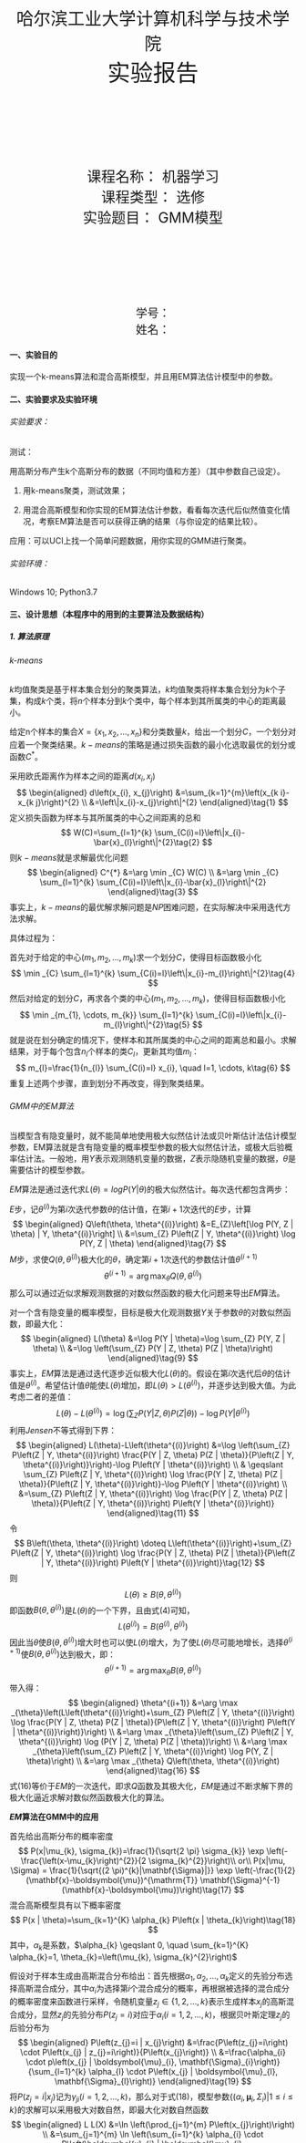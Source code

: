 <br></br><br></br><br></br><br></br><br></br><center style="font-size:30px">哈尔滨工业大学计算机科学与技术学院 </center><center style="font-size:40px">实验报告 </center><br></br><br></br><br></br><br></br><center style="font-size:25px">课程名称： 机器学习</center><center style="font-size:25px">课程类型： 选修</center><center style="font-size:25px">实验题目： GMM模型</center><br></br><br></br><br></br><br></br><center style="font-size:20px">学号：</center><center style="font-size:20px">姓名：</center><div STYLE="page-break-after: always;"></div>

#### 一、实验目的
实现一个k-means算法和混合高斯模型，并且用EM算法估计模型中的参数。
#### 二、实验要求及实验环境

###### 实验要求：

测试：

​	用高斯分布产生k个高斯分布的数据（不同均值和方差）（其中参数自己设定）。

 1. 用k-means聚类，测试效果；

 2. 用混合高斯模型和你实现的EM算法估计参数，看看每次迭代后似然值变化情况，考察EM算法是否可以获得正确的结果（与你设定的结果比较）。

应用：可以UCI上找一个简单问题数据，用你实现的GMM进行聚类。  

###### 实验环境：

Windows 10; Python3.7

#### 三、设计思想（本程序中的用到的主要算法及数据结构）

##### 1. 算法原理

###### k-means

$k$均值聚类是基于样本集合划分的聚类算法，$k$均值聚类将样本集合划分为$k$个子集，构成$k$个类，将$n$个样本分到$k$个类中，每个样本到其所属类的中心的距离最小。

给定n个样本的集合$X=\{x_{1},x_{2},\dotsc,x_{n}\}$和分类数量$k$，给出一个划分$C$，一个划分对应着一个聚类结果。$k-means$的策略是通过损失函数的最小化选取最优的划分或函数$C^{*}$。

采用欧氏距离作为样本之间的距离$d(x_{i},x_{j})$
$$
\begin{aligned} d\left(x_{i}, x_{j}\right) &=\sum_{k=1}^{m}\left(x_{k i}-x_{k j}\right)^{2} \\ &=\left\|x_{i}-x_{j}\right\|^{2} \end{aligned}\tag{1}
$$
定义损失函数为样本与其所属类的中心之间距离的总和
$$
W(C)=\sum_{l=1}^{k} \sum_{C(i)=l}\left\|x_{i}-\bar{x}_{l}\right\|^{2}\tag{2}
$$
则$k-means$就是求解最优化问题
$$
\begin{aligned} C^{*} &=\arg \min _{C} W(C) \\ &=\arg \min _{C} \sum_{l=1}^{k} \sum_{C(i)=l}\left\|x_{i}-\bar{x}_{l}\right\|^{2} \end{aligned}\tag{3}
$$
事实上，$k-means$的最优解求解问题是$NP$困难问题，在实际解决中采用迭代方法求解。

具体过程为：

首先对于给定的中心$(m_{1},m_{2}, \dotsc ,m_{k})$求一个划分$C$，使得目标函数极小化
$$
\min _{C} \sum_{l=1}^{k} \sum_{C(i)=l}\left\|x_{i}-m_{l}\right\|^{2}\tag{4}
$$
然后对给定的划分$C$，再求各个类的中心$(m_{1},m_{2}, \dotsc ,m_{k})$，使得目标函数极小化
$$
\min _{m_{1}, \cdots, m_{k}} \sum_{l=1}^{k} \sum_{C(i)=l}\left\|x_{i}-m_{l}\right\|^{2}\tag{5}
$$
就是说在划分确定的情况下，使样本和其所属类的中心之间的距离总和最小。求解结果，对于每个包含$n_{l}$个样本的类$C_{l}$，更新其均值$m_{l}$：
$$
m_{l}=\frac{1}{n_{l}} \sum_{C(i)=l} x_{i}, \quad l=1, \cdots, k\tag{6}
$$
重复上述两个步骤，直到划分不再改变，得到聚类结果。

###### GMM中的EM算法

当模型含有隐变量时，就不能简单地使用极大似然估计法或贝叶斯估计法估计模型参数，EM算法就是含有隐变量的概率模型参数的极大似然估计法，或极大后验概率估计法。一般地，用$Y$表示观测随机变量的数据，$Z$表示隐随机变量的数据，$\theta$是需要估计的模型参数。

$EM$算法是通过迭代求$L(\theta)=logP(Y|\theta)$的极大似然估计。每次迭代都包含两步：

$E$步，记$\theta^{(i)}$为第$i$次迭代参数$\theta$的估计值，在第$i+1$次迭代的$E$步，计算
$$
\begin{aligned} Q\left(\theta, \theta^{(i)}\right) &=E_{Z}\left[\log P(Y, Z | \theta) | Y, \theta^{(i)}\right] \\ &=\sum_{Z} P\left(Z | Y, \theta^{(i)}\right) \log P(Y, Z | \theta) \end{aligned}\tag{7}
$$
$M$步，求使$Q\left(\theta, \theta^{(i)}\right)$极大化的$\theta$，确定第$i+1$次迭代的参数估计值$\theta^{(i+1)}$
$$
\theta^{(i+1)}=\arg \max _{\theta} Q\left(\theta, \theta^{(i)}\right)\tag{8}
$$
那么可以通过近似求解观测数据的对数似然函数的极大化问题来导出$EM$算法。

对一个含有隐变量的概率模型，目标是极大化观测数据$Y$关于参数$\theta$的对数似然函数，即最大化：
$$
\begin{aligned} L(\theta) &=\log P(Y | \theta)=\log \sum_{Z} P(Y, Z | \theta) \\ &=\log \left(\sum_{Z} P(Y | Z, \theta) P(Z | \theta)\right) \end{aligned}\tag{9}
$$
事实上，$EM$算法是通过迭代逐步近似极大化$L(\theta)$的。假设在第$i$次迭代后$\theta$的估计值是$\theta^{(i)}$。希望估计值$\theta$能使$L(\theta)$增加，即$L(\theta)>L\left(\theta^{(i)}\right)$，并逐步达到极大值。为此考虑二者的差值：
$$
L(\theta)-L\left(\theta^{(i)}\right)=\log \left(\sum_{Z} P(Y | Z, \theta) P(Z | \theta)\right)-\log P\left(Y | \theta^{(i)}\right)\tag{10}
$$
利用$Jensen$不等式得到下界：
$$
\begin{aligned} L(\theta)-L\left(\theta^{(i)}\right) &=\log \left(\sum_{Z} P\left(Z | Y, \theta^{(i)}\right) \frac{P(Y | Z, \theta) P(Z | \theta)}{P\left(Z | Y, \theta^{(i)}\right)}\right)-\log P\left(Y | \theta^{(i)}\right) \\ & \geqslant \sum_{Z} P\left(Z | Y, \theta^{(i)}\right) \log \frac{P(Y | Z, \theta) P(Z | \theta)}{P\left(Z | Y, \theta^{(i)}\right)}-\log P\left(Y | \theta^{(i)}\right) \\ &=\sum_{Z} P\left(Z | Y, \theta^{(i)}\right) \log \frac{P(Y | Z, \theta) P(Z | \theta)}{P\left(Z | Y, \theta^{(i)}\right) P\left(Y | \theta^{(i)}\right)} \end{aligned}\tag{11}
$$
令
$$
B\left(\theta, \theta^{(i)}\right) \doteq L\left(\theta^{(i)}\right)+\sum_{Z} P\left(Z | Y, \theta^{(i)}\right) \log \frac{P(Y | Z, \theta) P(Z | \theta)}{P\left(Z | Y, \theta^{(i)}\right) P\left(Y | \theta^{(i)}\right)}\tag{12}
$$
则
$$
L(\theta) \geqslant B\left(\theta, \theta^{(i)}\right)\tag{13}
$$
即函数$B\left(\theta, \theta^{(i)}\right)$是$L(\theta)$的一个下界，且由式$(4)$可知，
$$
L\left(\theta^{(i)}\right)=B\left(\theta^{(i)}, \theta^{(i)}\right)\tag{14}
$$
因此当$\theta$使$B\left(\theta, \theta^{(i)}\right)$增大时也可以使$L(\theta)$增大，为了使$L(\theta)$尽可能地增长，选择$\theta^{(i+1)}$使$B\left(\theta, \theta^{(i)}\right)$达到极大，即：
$$
\theta^{(i+1)}=\arg \max _{\theta} B\left(\theta, \theta^{(i)}\right)\tag{15}
$$
带入得：
$$
\begin{aligned} \theta^{(i+1)} &=\arg \max _{\theta}\left(L\left(\theta^{(i)}\right)+\sum_{Z} P\left(Z | Y, \theta^{(i)}\right) \log \frac{P(Y | Z, \theta) P(Z | \theta)}{P\left(Z | Y, \theta^{(i)}\right) P\left(Y | \theta^{(i)}\right)}\right) \\ &=\arg \max _{\theta}\left(\sum_{Z} P\left(Z | Y, \theta^{(i)}\right) \log (P(Y | Z, \theta) P(Z | \theta))\right) \\ &=\arg \max _{\theta}\left(\sum_{Z} P\left(Z | Y, \theta^{(i)}\right) \log P(Y, Z | \theta)\right) \\ &=\arg \max _{\theta} Q\left(\theta, \theta^{(i)}\right) \end{aligned}\tag{16}
$$
式$(16)$等价于$EM$的一次迭代，即求$Q$函数及其极大化，$EM$是通过不断求解下界的极大化逼近求解对数似然函数极大化的算法。

**$EM$算法在GMM中的应用**

首先给出高斯分布的概率密度
$$
P(x|\mu_{k}, \sigma_{k})=\frac{1}{\sqrt{2 \pi} \sigma_{k}} \exp \left(-\frac{\left(x-\mu_{k}\right)^{2}}{2 \sigma_{k}^{2}}\right)\\
or\\
P(x|\mu, \Sigma) = \frac{1}{\sqrt{(2 \pi)^{k}|\mathbf{\Sigma}|}} \exp \left(-\frac{1}{2}(\mathbf{x}-\boldsymbol{\mu})^{\mathrm{T}} \mathbf{\Sigma}^{-1}(\mathbf{x}-\boldsymbol{\mu})\right)\tag{17}
$$
混合高斯模型具有以下概率密度
$$
P(x | \theta)=\sum_{k=1}^{K} \alpha_{k} P\left(x | \theta_{k}\right)\tag{18}
$$
其中，$\alpha_{k}$是系数，$\alpha_{k} \geqslant 0, \quad \sum_{k=1}^{K} \alpha_{k}=1, \theta_{k}=\left(\mu_{k}, \sigma_{k}^{2}\right)$

假设对于样本生成由高斯混合分布给出：首先根据$\alpha_{1},\alpha_{2},\dotsc ,\alpha_{k}$定义的先验分布选择高斯混合成分，其中$\alpha_{i}$为选择第$i$个混合成分的概率，再根据被选择的混合成分的概率密度来函数进行采样，令随机变量$z_{j}\in \{1, 2, \dotsc , k\}$表示生成样本$x_{j}$的高斯混合成分，显然$z_{j}$的先验分布$P(z_{j}=i)$对应于$\alpha_{i} (i=1, 2, \dotsc , k)$，根据贝叶斯定理$z_{j}$的后验分布为
$$
\begin{aligned} P\left(z_{j}=i | x_{j}\right) &=\frac{P\left(z_{j}=i\right) \cdot P\left(x_{j} | z_{j}=i\right)}{P\left(x_{j}\right)} \\ &=\frac{\alpha_{i} \cdot p\left(x_{j} | \boldsymbol{\mu}_{i}, \mathbf{\Sigma}_{i}\right)}{\sum_{l=1}^{k} \alpha_{l} \cdot P\left(x_{j} | \boldsymbol{\mu}_{l}, \mathbf{\Sigma}_{l}\right)} \end{aligned}\tag{19}
$$
将$P\left(z_{j}=i | x_{j}\right)$记为$\gamma_{ji}(i=1, 2, \dotsc , k)$，那么对于式$(18)$，模型参数$\left\{\left(\alpha_{i}, \boldsymbol{\mu}_{i}, \Sigma_{i}\right) | 1 \leqslant i \leqslant k\right\}$的求解可以采用极大对数自然，即最大化对数自然函数
$$
\begin{aligned} L L(X) &=\ln \left(\prod_{j=1}^{m} P\left(x_{j}\right)\right) \\ &=\sum_{j=1}^{m} \ln \left(\sum_{i=1}^{k} \alpha_{i} \cdot P\left(\boldsymbol{x}_{j} | \boldsymbol{\mu}_{i}, \mathbf{\Sigma}_{i}\right)\right) \end{aligned}\tag{20}
$$
若能使式$(18)$最大，则由$\frac{\partial L L(D)}{\partial \mu_{i}}=0$可得
$$
\begin{aligned} \frac{\partial L L(X)}{\partial \boldsymbol{\mu}_{i}} &=\frac{\partial}{\partial \boldsymbol{\mu}_{i}}\left[\sum_{j=1}^{m} \ln \left(\sum_{i=1}^{k} \alpha_{i} \cdot P\left(\boldsymbol{x}_{j} | \boldsymbol{\mu}_{i}, \boldsymbol{\Sigma}_{i}\right)\right)\right] \\ &=\sum_{j=1}^{m} \frac{\partial}{\partial \boldsymbol{\mu}_{i}}\left[\ln \left(\sum_{i=1}^{k} \alpha_{i} \cdot P\left(\boldsymbol{x}_{j} | \boldsymbol{\mu}_{i}, \boldsymbol{\Sigma}_{i}\right)\right)\right] \\ &=\sum_{j=1}^{m} \frac{\alpha_{i} \cdot \frac{\partial}{\partial \boldsymbol{\mu}_{i}}\left(P\left(\boldsymbol{x}_{j} | \boldsymbol{\mu}_{i}, \boldsymbol{\Sigma}_{i}\right)\right)}{\sum_{l=1}^{k} \alpha_{l} \cdot P\left(\boldsymbol{x}_{j} | \boldsymbol{\mu}_{l}, \boldsymbol{\Sigma}_{l}\right)}\\ &=\sum_{j=1}^{m} \frac{\alpha_{i} \cdot \frac{1}{(2 \pi)^{\frac{n}{2}}\left|\mathbf{\Sigma}_{i}\right|^{\frac{1}{2}}} \exp \left(-\frac{1}{2}\left(\boldsymbol{x}_{j}-\boldsymbol{\mu}_{i}\right)^{T} \mathbf{\Sigma}_{i}^{-1}\left(\boldsymbol{x}_{j}-\boldsymbol{\mu}_{i}\right)\right)}{\sum_{l=1}^{k} \alpha_{l} \cdot p\left(\boldsymbol{x}_{j} | \boldsymbol{\mu}_{l}, \mathbf{\Sigma}_{l}\right)} \frac{\partial}{\partial \boldsymbol{\mu}_{i}}\left(-\frac{1}{2}\left(\boldsymbol{x}_{j}-\boldsymbol{\mu}_{i}\right)^{T} \mathbf{\Sigma}_{i}^{-1}\left(\boldsymbol{x}_{j}-\boldsymbol{\mu}_{i}\right)\right)\\&=\sum_{j=1}^{m} \frac{\alpha_{i} \cdot P\left(\boldsymbol{x}_{j} | \boldsymbol{\mu}_{i}, \mathbf{\Sigma}_{i}\right)}{\sum_{l=1}^{k} \alpha_{l} \cdot P\left(\boldsymbol{x}_{j} | \boldsymbol{\mu}_{l}, \mathbf{\Sigma}_{l}\right)} \cdot\left(-\frac{1}{2}\right) \cdot \frac{\partial}{\partial \boldsymbol{\mu}_{i}}\left(\boldsymbol{x}_{j}^{T} \mathbf{\Sigma}_{i}^{-1} \boldsymbol{x}_{j}-\boldsymbol{x}_{j}^{T} \boldsymbol{\Sigma}_{i}^{-1} \boldsymbol{\mu}_{i}-\boldsymbol{\mu}_{i}^{T} \boldsymbol{\Sigma}_{i}^{-1} \boldsymbol{x}_{j}+\boldsymbol{\mu}_{i}^{T} \boldsymbol{\Sigma}_{i}^{-1} \boldsymbol{\mu}_{i}\right)\\&=\sum_{j=1}^{m} \frac{\alpha_{i} \cdot P\left(\boldsymbol{x}_{j} | \boldsymbol{\mu}_{i}, \mathbf{\Sigma}_{i}\right)}{\sum_{l=1}^{k} \alpha_{l} \cdot P\left(\boldsymbol{x}_{j} | \boldsymbol{\mu}_{l}, \mathbf{\Sigma}_{l}\right)} \cdot\left(-\frac{1}{2}\right) \cdot \frac{\partial}{\partial \boldsymbol{\mu}_{i}}\left(-\boldsymbol{x}_{j}^{T} \mathbf{\Sigma}_{i}^{-1} \boldsymbol{\mu}_{i}-\boldsymbol{\mu}_{i}^{T} \mathbf{\Sigma}_{i}^{-1} \boldsymbol{x}_{j}+\boldsymbol{\mu}_{i}^{T} \mathbf{\Sigma}_{i}^{-1} \boldsymbol{\mu}_{i}\right)\\&=\sum_{j=1}^{m} \frac{\alpha_{i} \cdot P\left(\boldsymbol{x}_{j} | \boldsymbol{\mu}_{i}, \mathbf{\Sigma}_{i}\right)}{\sum_{l=1}^{k} \alpha_{l} \cdot P\left(\boldsymbol{x}_{j} | \boldsymbol{\mu}_{l}, \mathbf{\Sigma}_{l}\right)} \cdot\left(-\frac{1}{2}\right) \cdot \frac{\partial}{\partial \boldsymbol{\mu}_{i}}\left(-2 \boldsymbol{\mu}_{i}^{T} \boldsymbol{\Sigma}_{i}^{-1} \boldsymbol{x}_{j}+\boldsymbol{\mu}_{i}^{T} \boldsymbol{\Sigma}_{i}^{-1} \boldsymbol{\mu}_{i}\right)\\&=\sum_{j=1}^{m} \frac{\alpha_{i} \cdot P\left(\boldsymbol{x}_{j} | \boldsymbol{\mu}_{i}, \mathbf{\Sigma}_{i}\right)}{\sum_{l=1}^{k} \alpha_{l} \cdot P\left(\boldsymbol{x}_{j} | \boldsymbol{\mu}_{l}, \mathbf{\Sigma}_{l}\right)} \cdot\left(-\frac{1}{2}\right) \cdot\left(-2 \boldsymbol{\Sigma}_{i}^{-1} \boldsymbol{x}_{j}+2 \boldsymbol{\Sigma}_{i}^{-1} \boldsymbol{\mu}_{i}\right)\\&=\sum_{j=1}^{m} \frac{\alpha_{i} \cdot P\left(\boldsymbol{x}_{j} | \boldsymbol{\mu}_{i}, \mathbf{\Sigma}_{i}\right)}{\sum_{l=1}^{k} \alpha_{l} \cdot P\left(\boldsymbol{x}_{j} | \boldsymbol{\mu}_{l}, \mathbf{\Sigma}_{l}\right)} \mathbf{\Sigma}_{i}^{-1}\left(\boldsymbol{x}_{j}-\boldsymbol{\mu}_{i}\right)\end{aligned}\tag{21}
$$
令上式等于$0$，左右两边同时乘于$\boldsymbol{\Sigma}_{i}$有：
$$
\sum_{j=1}^{m} \frac{\alpha_{i} \cdot P\left(\boldsymbol{x}_{j} | \boldsymbol{\mu}_{i}, \mathbf{\Sigma}_{i}\right)}{\sum_{l=1}^{k} \alpha_{l} \cdot P\left(\boldsymbol{x}_{j} | \boldsymbol{\mu}_{l}, \mathbf{\Sigma}_{l}\right)}\left(\boldsymbol{x}_{j}-\boldsymbol{\mu}_{i}\right)=0\tag{22}
$$
由式$(19)$以及$\gamma_{j i}=P\left(z_{j}=i | \boldsymbol{x}_{j}\right)$有
$$
\boldsymbol{\mu}_{i}=\frac{\sum_{j=1}^{m} \gamma_{j i} \boldsymbol{x}_{j}}{\sum_{j=1}^{m} \gamma_{j i}}
$$
由$\frac{\partial L L(X)}{\partial \boldsymbol{\Sigma}_{i}}=0$有
$$
\begin{aligned} \frac{\partial L L(X)}{\partial \boldsymbol{\Sigma}_{i}} &=\frac{\partial}{\partial \boldsymbol{\Sigma}_{i}}\left[\sum_{j=1}^{m} \ln \left(\sum_{i=1}^{k} \alpha_{i} \cdot P\left(\boldsymbol{x}_{j} | \boldsymbol{\mu}_{i}, \boldsymbol{\Sigma}_{i}\right)\right)\right] \\ &=\sum_{j=1}^{m} \frac{\partial}{\partial \boldsymbol{\Sigma}_{i}}\left[\ln \left(\sum_{i=1}^{k} \alpha_{i} \cdot P\left(\boldsymbol{x}_{j} | \boldsymbol{\mu}_{i}, \boldsymbol{\Sigma}_{i}\right)\right)\right] \\ &=\sum_{j=1}^{m} \frac{\alpha_{i} \cdot \frac{\partial}{\partial \boldsymbol{\Sigma}_{i}}\left(P\left(\boldsymbol{x}_{j} | \boldsymbol{\mu}_{i}, \boldsymbol{\Sigma}_{i}\right)\right)}{\sum_{l=1}^{k} \alpha_{l} \cdot P\left(\boldsymbol{x}_{j} | \boldsymbol{\mu}_{l}, \mathbf{\Sigma}_{l}\right)} \end{aligned}\tag{23}
$$
其中
$$
\begin{aligned} \frac{\partial}{\partial \boldsymbol{\Sigma}_{i}}\left(P\left(\boldsymbol{x}_{j} | \boldsymbol{\mu}_{i}, \boldsymbol{\Sigma}_{i}\right)\right) &=\frac{\partial}{\partial \boldsymbol{\Sigma}_{i}}\left[\frac{1}{(2 \pi)^{\frac{n}{2}}\left|\boldsymbol{\Sigma}_{i}\right|^{\frac{1}{2}}} \exp \left(-\frac{1}{2}\left(\boldsymbol{x}_{j}-\boldsymbol{\mu}_{i}\right)^{T} \boldsymbol{\Sigma}_{i}^{-1}\left(\boldsymbol{x}_{j}-\boldsymbol{\mu}_{i}\right)\right)\right] \\ &=\frac{\partial}{\partial \boldsymbol{\Sigma}_{i}}\left\{\exp \left[\ln \left(\frac{1}{(2 \pi)^{\frac{n}{2}}\left|\boldsymbol{\Sigma}_{i}\right|^{\frac{1}{2}}} \exp \left(-\frac{1}{2}\left(\boldsymbol{x}_{j}-\boldsymbol{\mu}_{i}\right)^{T} \boldsymbol{\Sigma}_{i}^{-1}\left(\boldsymbol{x}_{j}-\boldsymbol{\mu}_{i}\right)\right)\right)\right]\right\}\\&=P\left(\boldsymbol{x}_{j} | \boldsymbol{\mu}_{i}, \boldsymbol{\Sigma}_{i}\right) \cdot\left[-\frac{1}{2} \frac{\partial\left(\ln \left|\mathbf{\Sigma}_{i}\right|\right)}{\partial \boldsymbol{\Sigma}_{i}}-\frac{1}{2} \frac{\partial\left[\left(\boldsymbol{x}_{j}-\boldsymbol{\mu}_{i}\right)^{T} \boldsymbol{\Sigma}_{i}^{-1}\left(\boldsymbol{x}_{j}-\boldsymbol{\mu}_{i}\right)\right]}{\partial \boldsymbol{\Sigma}_{i}}\right]\\&=P\left(\boldsymbol{x}_{j} | \boldsymbol{\mu}_{i}, \boldsymbol{\Sigma}_{i}\right) \cdot\left[-\frac{1}{2} \boldsymbol{\Sigma}_{i}^{-1}+\frac{1}{2} \boldsymbol{\Sigma}_{i}^{-1}\left(\boldsymbol{x}_{j}-\boldsymbol{\mu}_{i}\right)\left(\boldsymbol{x}_{j}-\boldsymbol{\mu}_{i}\right)^{T} \boldsymbol{\Sigma}_{i}^{-1}\right] \end{aligned}\tag{24}
$$
带回$\frac{\partial L L(X)}{\partial \boldsymbol{\Sigma}_{i}}$有
$$
\frac{\partial L L(X)}{\partial \boldsymbol{\Sigma}_{i}}=\sum_{j=1}^{m} \frac{\alpha_{i} \cdot P\left(\boldsymbol{x}_{j} | \boldsymbol{\mu}_{i}, \mathbf{\Sigma}_{i}\right)}{\sum_{l=1}^{k} \alpha_{l} \cdot P\left(\boldsymbol{x}_{j} | \boldsymbol{\mu}_{l}, \mathbf{\Sigma}_{l}\right)} \cdot\left[-\frac{1}{2} \mathbf{\Sigma}_{i}^{-1}+\frac{1}{2} \mathbf{\Sigma}_{i}^{-1}\left(\boldsymbol{x}_{j}-\boldsymbol{\mu}_{i}\right)\left(\boldsymbol{x}_{j}-\boldsymbol{\mu}_{i}\right)^{T} \boldsymbol{\Sigma}_{i}^{-1}\right]\tag{25}
$$
将$\frac{\alpha_{i} \cdot P\left(\boldsymbol{x}_{j} | \boldsymbol{\mu}_{i}, \mathbf{\Sigma}_{i}\right)}{\sum_{l=1}^{k} \alpha_{l} \cdot P\left(\boldsymbol{x}_{j} | \boldsymbol{\mu}_{l}, \mathbf{\Sigma}_{l}\right)}=\gamma_{j i}$带入等于0可得
$$
\sigma_{k}^{2}=\frac{\sum_{j=1}^{m} \gamma_{j i}\left(\boldsymbol{x}_{j}-\boldsymbol{\mu}_{i}\right)\left(\boldsymbol{x}_{j}-\boldsymbol{\mu}_{i}\right)^{T}}{\sum_{j=1}^{m} \gamma_{j i}}
$$
对于$\alpha_{i}$，考虑$LL(X)$的拉格朗日形式
$$
L L(X)+\lambda\left(\sum_{i=1}^{k} \alpha_{i}-1\right)\tag{26}
$$
对于式$(26)$对$\alpha_{i}$导数为0，有
$$
\sum_{j=1}^{m} \frac{P\left(\boldsymbol{x}_{j} | \boldsymbol{\mu}_{i}, \mathbf{\Sigma}_{i}\right)}{\sum_{l=1}^{k} \alpha_{l} \cdot P\left(\boldsymbol{x}_{j} | \boldsymbol{\mu}_{l}, \mathbf{\Sigma}_{l}\right)}+\lambda=0\tag{27}
$$
两边同时乘于$\alpha_{i}$有
$$
\begin{array}{l}{\sum_{j=1}^{m} \frac{\alpha_{i} \cdot P\left(\boldsymbol{x}_{j} | \boldsymbol{\mu}_{i}, \mathbf{\Sigma}_{i}\right)}{\sum_{l=1}^{k} \alpha_{l} \cdot P\left(\boldsymbol{x}_{j} | \boldsymbol{\mu}_{l}, \mathbf{\Sigma}_{l}\right)}+\lambda \alpha_{i}=0} \\ {\sum_{j=1}^{m} \frac{\alpha_{i} \cdot P\left(\boldsymbol{x}_{j} | \boldsymbol{\mu}_{i}, \mathbf{\Sigma}_{i}\right)}{\sum_{l=1}^{k} \alpha_{l} \cdot P\left(\boldsymbol{x}_{j} | \boldsymbol{\mu}_{l}, \mathbf{\Sigma}_{l}\right)}=-\lambda \alpha_{i}}\end{array}
$$
两边对所有的$\alpha$求和可得
$$
\begin{aligned} \sum_{i=1}^{k} \sum_{j=1}^{m} \frac{\alpha_{i} \cdot P\left(\boldsymbol{x}_{j} | \boldsymbol{\mu}_{i}, \boldsymbol{\Sigma}_{i}\right)}{\sum_{l=1}^{k} \alpha_{l} \cdot P\left(\boldsymbol{x}_{j} | \boldsymbol{\mu}_{l}, \mathbf{\Sigma}_{l}\right)} &=-\lambda \sum_{i=1}^{k} \alpha_{i} \\ \sum_{j=1}^{m} \sum_{i=1}^{k} \frac{\alpha_{i} \cdot P\left(\boldsymbol{x}_{j} | \boldsymbol{\mu}_{i}, \boldsymbol{\Sigma}_{i}\right)}{\sum_{l=1}^{k} \alpha_{l} \cdot P\left(\boldsymbol{x}_{j} | \boldsymbol{\mu}_{l}, \mathbf{\Sigma}_{l}\right)} &=-\lambda \sum_{i=1}^{k} \alpha_{i} \\ m =-\lambda \end{aligned}
$$
因此有
$$
\alpha_{i}=\frac{1}{m} \sum_{j=1}^{m} \gamma_{j i}
$$

##### 2. 算法的实现

###### k-means

输入：$n$个样本的集合$X$

输出：样本集合的聚类$C^{*}$

1. 初始化。令$t=0$，随机选择$k$个样本点作为初始聚类中心$m^{(0)}=(m_{1}^{(0)}, \dotsc ,m_{l}^{(0)},\dotsc ,m_{k}^{(0)})$。
2. 对样本中心进行聚类。对固定的类中心$m^{(t)}=(m_{1}^{(t)}, \dotsc ,m_{l}^{(t)},\dotsc ,m_{k}^{(t)})$，其中$m_{l}^{(t)}$为类$G_{l}$的中心，计算每个样本到类中心的距离，将每个样本指派到与其最近的中心的类中，构成聚类结果$C^{(t)}$。
3. 计算新的类中心，对聚类结果$C^{(t)}$，计算当前各个类中的样本的均值，作为新的类中心$m^{(t+1)}=(m_{1}^{(t+1)}, \dotsc ,m_{l}^{(t+1)},\dotsc ,m_{k}^{(t+1)})$。
4. 如果迭代收敛或符合停止条件，输出$C^{*}=C^{(t)}$

###### EM​

输入：观测数据$x_{1},x_{2},\dotsc ,x_{N}$,高斯混合模型

输出：高斯混合模型参数

1. 取参数的初始值开始迭代

2. $E$步：依据当前模型参数，计算分模型$k$对观测数据$x_{i}$的响应度
   $$
   \hat{\gamma}_{j k}=\frac{\alpha_{k} P\left(x_{j} | \theta_{k}\right)}{\sum_{k=1}^{k} \alpha_{k} P\left(x_{j} | \theta_{k}\right)}, \quad j=1,2, \cdots, N ; k=1,2, \cdots, K
   $$
   
3. $M$步：计算进行新一轮迭代的模型参数
   $$
   \begin{aligned} \hat{\mu}_{k}&=\frac{\sum_{j=1}^{N} \hat{r}_{j k} x_{j}}{\sum_{j=1}^{N} \hat{\gamma}_{j k}}, & k=1,2, \cdots, K \\ \hat{\sigma}_{k}^{2}&=\frac{\sum_{j=1}^{N} \hat{\gamma}_{j k}\left(y_{j}-\mu_{k}\right)^{2}}{\sum_{j=1}^{N} \hat{\gamma}_{j k}}, & k=1,2, \cdots, K\\ \hat{\alpha}_{k}&=\frac{\sum_{j=1}^{N} \hat{y}_{j k}}{N}, & k=1,2, \cdots, K \end{aligned}
   $$
4. 重复第2和第3步，直到收敛
#### 四、实验结果与分析

##### k-means

![1](D:\Document\CS doc\machine learning\lab3\1.png)

初始随机选点，进行了25实验发现聚类效果均很好，未出现$EM$算法，初始数据不好导致最后分类效果不好的情况
##### EM

![2](D:\Document\CS doc\machine learning\lab3\2.png)
初始随机选点，可以看到和$k-means$的聚类效果相似均很好，因为初始随机，在25次实验中出现了下图所示情况

![3](D:\Document\CS doc\machine learning\lab3\3.png)
但是由于出现概率很低，因此，认为仍可以随机初始化。
##### uci数据集

使用的是种子数据，是一个7维三分类数据，数据中第8维为已有标签，根据已有标签和分类结果得到准确率如下图所示

![4](D:\Document\CS doc\machine learning\lab3\4.png)

#### 五、结论
1. 对于生成的数据$k-means$和$EM$的效果都很好，认为主要原因是生成的高斯分布较好，对于uci数据分类效果也较为理想，但是和生成数据比准确率下降；
2. $k-means$的初始化，最好选取$k$个距离较远的点最为初始质心进行迭代，以防止最终聚类效果不好，陷入不好的局部最优化；
3. $EM$同$k-means$一样，得到的结果仍旧是局部最优解，可以对参数选取不同的初始值多次计算。


#### 六、参考文献

#### 七、附录：源代码（带注释）

lab3_kmeans.py

```python
import matplotlib.pyplot as plt
import random
import numpy as np

"""
生成三组二维的高斯分布
"""
scale_of_example = 100
dimension = 2
mu1 = np.array([[0, 4]])
sigma1 = np.array([[2, 0], [0, 2]])
R1 = np.linalg.cholesky(sigma1)
x1 = np.dot(np.random.randn(scale_of_example, dimension), R1) + mu1
mu2 = np.array([[4, 6]])
sigma2 = np.array([[2, 0], [0, 2]])
R2 = np.linalg.cholesky(sigma2)
x2 = np.dot(np.random.randn(scale_of_example, dimension), R2) + mu2
mu3 = np.array([[2, -2]])
sigma3 = np.array([[2, 0], [0, 2]])
R3 = np.linalg.cholesky(sigma3)
x3 = np.dot(np.random.randn(scale_of_example, dimension), R3) + mu3

"""
合并三组数据
"""
temp1 = np.vstack((x1, x2))
data = np.vstack((temp1, x3))
"""
求两点的欧氏距离
"""
def eudlidean_distance(v1, v2):
    return np.sqrt(np.sum(np.square(v1 - v2)))


"""
随机初始质心
"""
random1 = random.randint(0, 299)
random2 = random.randint(0, 299)
random3 = random.randint(0, 299)
center1 = data[random1, :]
center2 = data[random2, :]
center3 = data[random3, :]
"""
设置标签位(标签位用于最后画图时区分不同类别)
"""
label_c = np.zeros((300, 1))
"""
k-means
"""
while True:
    sum1 = np.zeros((1, 2))
    sum2 = np.zeros((1, 2))
    sum3 = np.zeros((1, 2))
    num1 = 0
    num2 = 0
    num3 = 0
    for i in range(300): # 分类
        if eudlidean_distance(center1, data[i, :]) < eudlidean_distance(
            center2, data[i, :]
        ) and eudlidean_distance(center1, data[i, :]) < eudlidean_distance(center3, data[i, :]):
            label_c[i, 0] = 1
            sum1 = sum1 + data[i, :]
            num1 = num1 + 1
        elif eudlidean_distance(center3, data[i, :]) < eudlidean_distance(
            center2, data[i, :]
        ) and eudlidean_distance(center3, data[i, :]) < eudlidean_distance(center1, data[i, :]):
            label_c[i, 0] = 0
            sum3 = sum3 + data[i, :]
            num3 = num3 + 1
        else:
            label_c[i, 0] = 2
            sum2 = sum2 + data[i, :]
            num2 = num2 + 1
    sum1 = sum1 / num1
    sum2 = sum2 / num2
    sum3 = sum3 / num3
    threshold = 1e-15
    if (    # 当质心不再改变时迭代结束
        eudlidean_distance(sum3, center3) <= threshold
        and eudlidean_distance(sum1, center1) <= threshold
        and eudlidean_distance(sum2, center2) <= threshold
    ):
        break
    """
    更新质心
    """
    center1 = sum1
    center2 = sum2
    center3 = sum3
for i in range(300):
    if label_c[i, 0] == 1:
        sum1 = np.vstack((sum1, data[i, :]))
    elif label_c[i, 0] == 2:
        sum2 = np.vstack((sum2, data[i, :]))
    else:
        sum3 = np.vstack((sum3, data[i, :]))
"""
画图输出
"""
plt.plot(sum1[:, 0], sum1[:, 1], ".", label="training_set1", color="b")
plt.plot(sum2[:, 0], sum2[:, 1], ".", label="training_set2", color="g")
plt.plot(sum3[:, 0], sum3[:, 1], ".", label="training_set3", color="r")

plt.plot(center1[:, 0], center1[:, 1], "*", label="training_set1", color="y")
plt.plot(center2[:, 0], center2[:, 1], "+", label="training_set1", color="y")
plt.plot(center3[:, 0], center3[:, 1], "s", label="training_set1", color="y")
plt.show()
```

lab3_em.py

```python
import matplotlib.pyplot as plt
import random
import numpy as np
from numpy.linalg import cholesky


def normal_sim(x, u, sigma):
    delta = np.linalg.det(sigma)
    ans = (
        np.exp(-np.dot(np.dot((x - u).T, np.linalg.inv(sigma).T), (x - u)) / 2) / delta
    )
    return ans


def judge(la):
    print(la)
    sum2 = np.sum(la == 3)
    sum0 = np.sum(la == 1)
    sum1 = np.sum(la == 2)
    print(sum1, sum0, sum2)
    if sum1 > sum2 and sum1 > sum0:
        count = sum2 + sum0
    elif sum0 > sum1 and sum0 > sum2:
        count = sum1 + sum2
    else:
        count = sum1 + sum0
    return count


def EM(data, k, scale, dimension, label):
    """
    初始化
    """
    alpha = np.ones((1, k)) / k
    rand = np.zeros((1, k))
    for i in range(k):
        rand[0, i] = random.randint(0, scale)
    mu = np.zeros((k, dimension))
    for i in range(k):
        a = int(rand[0, i])
        mu[i, :] = data[a, :]
    sig = np.zeros((dimension, dimension, k))
    sig_temp = np.zeros((dimension, dimension))
    for i in range(dimension):
        for j in range(dimension):
            if i == j:
                sig_temp[i, j] = 1
    for i in range(k):
        sig[:, :, i] = sig_temp
    temp = np.zeros((1, k))
    gama = np.zeros((scale, k))
    it = 70    # 最大迭代次数
    for t in range(it):
        change = 0
        # E-step
        for j in range(scale):
            sum = 0
            for i in range(k):
                temp[0, i] = alpha[0, i] * normal_sim(
                    np.mat(data[j, :]).T, np.mat(mu[i, :]).T, np.mat(sig[:, :, i])
                )
                sum = sum + temp[0, i]
            for i in range(k):
                gama[j, i] = temp[0, i] / sum
        # M-step
        for i in range(k):
            sum = 0
            sum_mu = np.zeros((1, dimension))
            sum_sigma = np.zeros((dimension, dimension))
            for j in range(scale):
                sum = sum + gama[j, i]
                sum_mu = sum_mu + gama[j, i] * data[j, :]
            change = change + float(
                np.dot(mu[i, :] - sum_mu / sum, (mu[i, :] - sum_mu / sum).T)
            )
            mu[i, :] = sum_mu / sum # 更新mu
            change = change + (np.sum((alpha[0, i] - sum / scale) ** 2))
            alpha[0, i] = sum / scale # 更新alpha
            for j in range(scale):
                deta = np.mat(data[j, :] - mu[i, :])
                sum_sigma = sum_sigma + gama[j, i] * np.dot(deta.T, deta)
            change = change + (np.sum((sig[:, :, i] - sum_sigma / sum) ** 2))
            sig[:, :, i] = sum_sigma / sum # 更新sigma
        if change < 1e-6: # 停止迭代
            print("The number of iteration until break:")
            print(t)
            break

    type0 = np.zeros((1000, dimension + 1))
    type1 = np.zeros((1000, dimension + 1))
    type2 = np.zeros((1000, dimension + 1))
    n0 = 0
    n1 = 0
    n2 = 0
    for j in range(scale):
        if gama[j, 0] > gama[j, 1] and gama[j, 0] > gama[j, 2]:
            type0[n0, 0:dimension] = data[j, :]
            type0[n0, dimension] = label[j, 0]
            n0 = n0 + 1
        elif gama[j, 1] > gama[j, 2] and gama[j, 1] > gama[j, 0]:
            type1[n1, 0:dimension] = data[j, :]
            type1[n1, dimension] = label[j, 0]
            n1 = n1 + 1
        else:
            type2[n2, 0:dimension] = data[j, :]
            type2[n2, dimension] = label[j, 0]
            n2 = n2 + 1
    error = (
        judge(type1[1:n1, dimension])
        + judge(type0[1:n0, dimension])
        + judge(type2[1:n2, dimension])
    )
    print(error)
    return 1 - error / scale, type0, n0, type1, n1, type2, n2, mu


if __name__ == "__main__":
    scale_of_example = 100
    dimensionension = 2
    mu1 = np.array([[0, 4]])
    sigma1 = np.array([[2, 0], [0, 2]])
    R1 = cholesky(sigma1)
    x1 = np.dot(np.random.randn(scale_of_example, dimensionension), R1) + mu1
    mu2 = np.array([[4, 6]])
    sigma2 = np.array([[2, 0], [0, 2]])
    R2 = cholesky(sigma2)
    x2 = np.dot(np.random.randn(scale_of_example, dimensionension), R2) + mu2
    mu3 = np.array([[2, -2]])
    sigma3 = np.array([[2, 0], [0, 2]])
    R3 = cholesky(sigma3)
    x3 = np.dot(np.random.randn(scale_of_example, dimensionension), R3) + mu3
    cmp = np.vstack((mu1, mu2))
    cmp = np.vstack((cmp, mu3))

    data0 = np.vstack((x1, x2))
    data = np.vstack((data0, x3))
    label0 = np.vstack(
        (
            np.ones((scale_of_example, 1)),
            np.ones((scale_of_example, 1)) + np.ones((scale_of_example, 1)),
        )
    )
    label = np.vstack(
        (
            label0,
            np.ones((scale_of_example, 1))
            + np.ones((scale_of_example, 1))
            + np.ones((scale_of_example, 1)),
        )
    )
    print("The EM performance on the generated GMM")
    accuracy, type0, n0, type1, n1, type2, n2, mu = EM(data, 3, 300, 2, label)
    print("The accuracy :")
    print(accuracy)
    print("visualization")
    plt.plot(type0[0:n0, 0], type0[0:n0, 1], ".", color="red")
    plt.plot(type1[0:n1, 0], type1[0:n1, 1], ".", color="blue")
    plt.plot(type2[0:n2, 0], type2[0:n2, 1], ".", color="green")
    plt.scatter(mu[:, 0], mu[:, 1], color="black")
    plt.show()
    print()
    print("The EM performance on the uci data set")
    uci_data = np.loadtxt("seeds_dataset.txt")
    uci_data = np.mat(uci_data)
    accuracy, type0, n0, type1, n1, type2, n2, mu = EM(uci_data[:, :7], 3, 210, 7, np.mat(uci_data[:, 7]))
    print("The accuracy:")
    print(accuracy)
```

